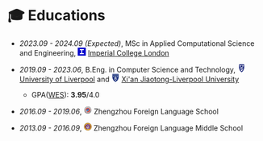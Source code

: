# 🎓 Educations
- *2023.09 - 2024.09 (Expected)*, MSc in Applied Computational Science and Engineering, <img src="images/ic.png" alt="ic" style="zoom: 50%;" /> [Imperial College London](https://www.imperial.ac.uk/)

- *2019.09 - 2023.06*, B.Eng. in Computer Science and Technology, <img src="images/uol.png" alt="uol" style="zoom: 50%;" /> [University of Liverpool](https://www.liverpool.ac.uk/) and <img src="images/xjtlu.png" alt="xjtlu" style="zoom: 50%;" /> [Xi'an Jiaotong-Liverpool University](https://www.xjtlu.edu.cn/en)
  - GPA([WES](https://www.wes.org/)): **3.95**/4.0

- *2016.09 - 2019.06*, <img src="images/zzfl.png" alt="uol" style="zoom: 50%;" /> Zhengzhou Foreign Language School
- *2013.09 - 2016.09*, <img src="images/zzflm.png" alt="uol" style="zoom: 50%;" /> Zhengzhou Foreign Language Middle School
